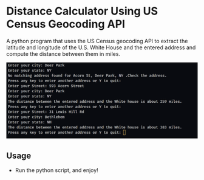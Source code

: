 # Distance Calculator Using US Census Geocoding API
A python program that uses the US Census geocoding API to extract the latitude and longitude of the U.S. 
White House and the entered address and compute the distance between them in miles.

![Alt Text](https://github.com/barbeque-sauce/Distance-Calculator-using-US-Census-geocoding-API-JSON/blob/master/dist.png)

## Usage 
* Run the python script, and enjoy!
